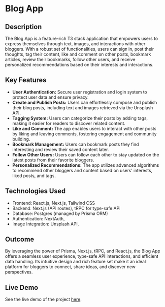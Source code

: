 # Blog App

## Description

The Blog App is a feature-rich T3 stack application that empowers users to express themselves through text, images, and interactions with other bloggers. With a robust set of functionalities, users can sign in, post their thoughts, tag their content, like and comment on other posts, bookmark articles, review their bookmarks, follow other users, and receive personalized recommendations based on their interests and interactions.

## Key Features

- **User Authentication:** Secure user registration and login system to protect user data and ensure privacy.
- **Create and Publish Posts:** Users can effortlessly compose and publish their blog posts, including text and images retrieved via the Unsplash API.
- **Tagging System:** Users can categorize their posts by adding tags, making it easier for readers to discover related content.
- **Like and Comment:** The app enables users to interact with other posts by liking and leaving comments, fostering engagement and community building.
- **Bookmark Management:** Users can bookmark posts they find interesting and review their saved content later.
- **Follow Other Users:** Users can follow each other to stay updated on the latest posts from their favorite bloggers.
- **Personalized Recommendations:** The app utilizes advanced algorithms to recommend other bloggers and content based on users' interests, liked posts, and tags.

## Technologies Used

- Frontend: React.js, Next.js, Tailwind CSS
- Backend: Next.js (API routes), tRPC for type-safe API
- Database: Postgres (managed by Prisma ORM)
- Authentication: NextAuth,
- Image Integration: Unsplash API, 

## Outcome

By leveraging the power of Prisma, Next.js, tRPC, and React.js, the Blog App offers a seamless user experience, type-safe API interactions, and efficient data handling. Its intuitive design and rich feature set make it an ideal platform for bloggers to connect, share ideas, and discover new perspectives.

## Live Demo

See the live demo of the project [here](https://blog-app-farzanhosseini.vercel.app/).
